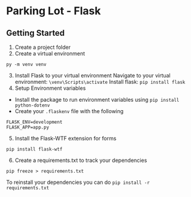 # Parking Lot - Flask 

## Getting Started

1. Create a project folder
2. Create a virtual environment
```
py -m venv venv
```
3. Install Flask to your virtual environment
Navigate to your virtual environment: `\venv\Scripts\activate`
Install flask: `pip install flask`
4. Setup Environment variables
- Install the package to run environment variables using `pip install python-dotenv`
- Create your `.flaskenv` file with the following 
```
FLASK_ENV=development
FLASK_APP=app.py
```
5. Install the Flask-WTF extension for forms
```
pip install flask-wtf
```
6. Create a requirements.txt to track your dependencies
```
pip freeze > requirements.txt
```
To reinstall your dependencies you can do `pip install -r requirements.txt`